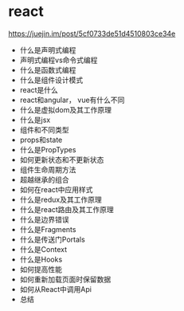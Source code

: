 # react
https://juejin.im/post/5cf0733de51d4510803ce34e
- 什么是声明式编程
- 声明式编程vs命令式编程
- 什么是函数式编程
- 什么是组件设计模式
- react是什么
- react和angular， vue有什么不同
- 什么是虚拟dom及其工作原理
- 什么是jsx
- 组件和不同类型
- props和state
- 什么是PropTypes
- 如何更新状态和不更新状态
- 组件生命周期方法
- 超越继承的组合
- 如何在react中应用样式
- 什么是redux及其工作原理
- 什么是react路由及其工作原理
- 什么是边界错误
- 什么是Fragments
- 什么是传送门Portals
- 什么是Context
- 什么是Hooks
- 如何提高性能
- 如何重新加载页面时保留数据
- 如何从React中调用Api
- 总结